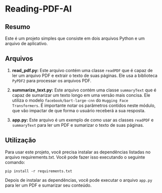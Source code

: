 # Reading-PDF-AI

## Resumo

Este é um projeto simples que consiste em dois arquivos Python e um arquivo de aplicativo.

## Arquivos

1. **read_pdf.py:**
   Este arquivo contém uma classe `readPDF` que é capaz de ler um arquivo PDF e extrair o texto de suas páginas. Ele usa a biblioteca `PyPDF2` para processar os arquivos PDF.

2. **summarize_text.py:**
    Este arquivo contém uma classe `summaryText` que é capaz de sumarizar um texto longo em uma versão mais concisa. Ele utiliza o modelo `facebook/bart-large-cnn` do `Hugging Face Transformers`. É importante notar os parâmetros contidos neste módulo, que vão impactar de que forma o usuário receberá a sua resposta.

3. **app.py:**
    Este arquivo é um exemplo de como usar as classes `readPDF` e `summaryText` para ler um PDF e sumarizar o texto de suas páginas.

## Utilização
Para usar este projeto, você precisa instalar as dependências listadas no arquivo requirements.txt. Você pode fazer isso executando o seguinte comando:

    pip install -r requirements.txt

Depois de instalar as dependências, você pode executar o arquivo `app.py` para ler um PDF e sumarizar seu conteúdo. 